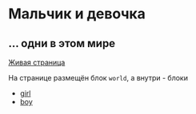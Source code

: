 # Мальчик и девочка
## ... одни в этом мире

[Живая
страница](http://varya.github.com/bem-love/desktop.bundles/ask-her-what-music-she-likes/ask-her-what-music-she-likes.html)

На странице размещён блок `world`, а внутри - блоки
 * [girl](https://github.com/varya/bem-love/blob/master/desktop.bundles/ask-her-what-music-she-likes/blocks/girl/girl.ru.md)
 * [boy](https://github.com/varya/bem-love/blob/master/desktop.bundles/ask-her-what-music-she-likes/blocks/boy/boy.ru.md)

<!-- Yandex.Metrika counter -->
<img src="http://mc.yandex.ru/watch/20590624" style="position:absolute;left:-9999px;" alt="" />
<!-- /Yandex.Metrika counter -->
